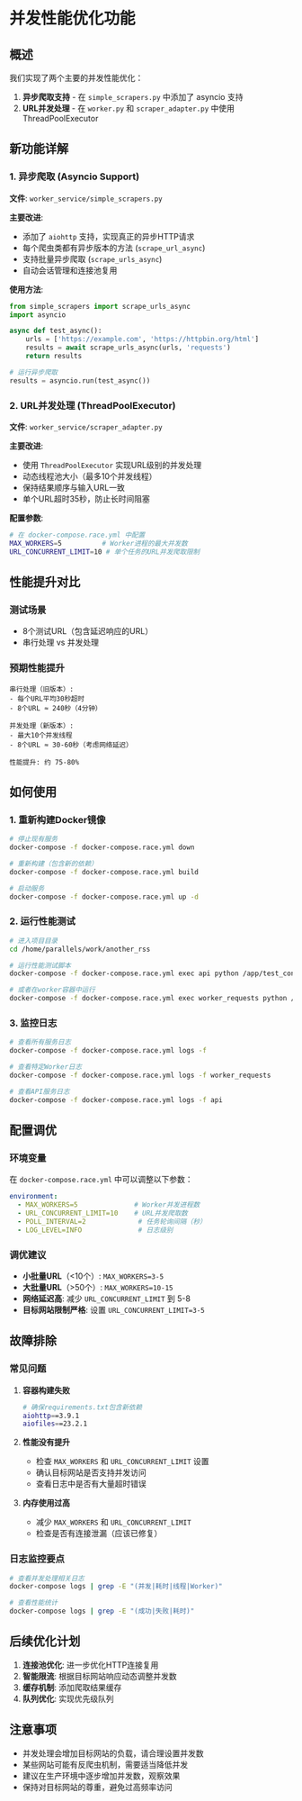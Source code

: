 # 并发性能优化功能

## 概述

我们实现了两个主要的并发性能优化：

1. **异步爬取支持** - 在 `simple_scrapers.py` 中添加了 asyncio 支持
2. **URL并发处理** - 在 `worker.py` 和 `scraper_adapter.py` 中使用 ThreadPoolExecutor

## 新功能详解

### 1. 异步爬取 (Asyncio Support)

**文件**: `worker_service/simple_scrapers.py`

**主要改进**:
- 添加了 `aiohttp` 支持，实现真正的异步HTTP请求
- 每个爬虫类都有异步版本的方法 (`scrape_url_async`)
- 支持批量异步爬取 (`scrape_urls_async`)
- 自动会话管理和连接池复用

**使用方法**:
```python
from simple_scrapers import scrape_urls_async
import asyncio

async def test_async():
    urls = ['https://example.com', 'https://httpbin.org/html']
    results = await scrape_urls_async(urls, 'requests')
    return results

# 运行异步爬取
results = asyncio.run(test_async())
```

### 2. URL并发处理 (ThreadPoolExecutor)

**文件**: `worker_service/scraper_adapter.py`

**主要改进**:
- 使用 `ThreadPoolExecutor` 实现URL级别的并发处理
- 动态线程池大小（最多10个并发线程）
- 保持结果顺序与输入URL一致
- 单个URL超时35秒，防止长时间阻塞

**配置参数**:
```bash
# 在 docker-compose.race.yml 中配置
MAX_WORKERS=5          # Worker进程的最大并发数
URL_CONCURRENT_LIMIT=10 # 单个任务的URL并发爬取限制
```

## 性能提升对比

### 测试场景
- 8个测试URL（包含延迟响应的URL）
- 串行处理 vs 并发处理

### 预期性能提升
```
串行处理（旧版本）:
- 每个URL平均30秒超时
- 8个URL ≈ 240秒（4分钟）

并发处理（新版本）:
- 最大10个并发线程
- 8个URL ≈ 30-60秒（考虑网络延迟）

性能提升: 约 75-80%
```

## 如何使用

### 1. 重新构建Docker镜像
```bash
# 停止现有服务
docker-compose -f docker-compose.race.yml down

# 重新构建（包含新的依赖）
docker-compose -f docker-compose.race.yml build

# 启动服务
docker-compose -f docker-compose.race.yml up -d
```

### 2. 运行性能测试
```bash
# 进入项目目录
cd /home/parallels/work/another_rss

# 运行性能测试脚本
docker-compose -f docker-compose.race.yml exec api python /app/test_concurrent_performance.py

# 或者在worker容器中运行
docker-compose -f docker-compose.race.yml exec worker_requests python /app/test_concurrent_performance.py
```

### 3. 监控日志
```bash
# 查看所有服务日志
docker-compose -f docker-compose.race.yml logs -f

# 查看特定Worker日志
docker-compose -f docker-compose.race.yml logs -f worker_requests

# 查看API服务日志
docker-compose -f docker-compose.race.yml logs -f api
```

## 配置调优

### 环境变量
在 `docker-compose.race.yml` 中可以调整以下参数：

```yaml
environment:
  - MAX_WORKERS=5              # Worker并发进程数
  - URL_CONCURRENT_LIMIT=10    # URL并发爬取数
  - POLL_INTERVAL=2             # 任务轮询间隔（秒）
  - LOG_LEVEL=INFO              # 日志级别
```

### 调优建议
- **小批量URL**（<10个）: `MAX_WORKERS=3-5`
- **大批量URL**（>50个）: `MAX_WORKERS=10-15`
- **网络延迟高**: 减少 `URL_CONCURRENT_LIMIT` 到 5-8
- **目标网站限制严格**: 设置 `URL_CONCURRENT_LIMIT=3-5`

## 故障排除

### 常见问题

1. **容器构建失败**
   ```bash
   # 确保requirements.txt包含新依赖
   aiohttp==3.9.1
   aiofiles==23.2.1
   ```

2. **性能没有提升**
   - 检查 `MAX_WORKERS` 和 `URL_CONCURRENT_LIMIT` 设置
   - 确认目标网站是否支持并发访问
   - 查看日志中是否有大量超时错误

3. **内存使用过高**
   - 减少 `MAX_WORKERS` 和 `URL_CONCURRENT_LIMIT`
   - 检查是否有连接泄漏（应该已修复）

### 日志监控要点
```bash
# 查看并发处理相关日志
docker-compose logs | grep -E "(并发|耗时|线程|Worker)"

# 查看性能统计
docker-compose logs | grep -E "(成功|失败|耗时)"
```

## 后续优化计划

1. **连接池优化**: 进一步优化HTTP连接复用
2. **智能限流**: 根据目标网站响应动态调整并发数
3. **缓存机制**: 添加爬取结果缓存
4. **队列优化**: 实现优先级队列

## 注意事项

- 并发处理会增加目标网站的负载，请合理设置并发数
- 某些网站可能有反爬虫机制，需要适当降低并发
- 建议在生产环境中逐步增加并发数，观察效果
- 保持对目标网站的尊重，避免过高频率访问